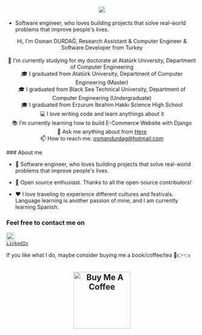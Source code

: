 <h1 align="center">
  <a href="https://git.io/typing-svg">
    <img src="https://readme-typing-svg.herokuapp.com/?lines=Hello,+There!+👋;This+is+Peter+Coker....;Nice+to+meet+you!&center=true&size=25">
  </a>
</h1>

<ul>
  <li>Software engineer, who loves building projects that solve real-world problems that improve people's lives.</li>
</ul>
<p align="center">
  Hi, I'm Osman DURDAĞ, Research Assistant & Computer Engineer & Software Developer from Turkey
  <br>
  <br>
  🔬 I'm currently studying for my doctorate at Atatürk University, Department of Computer Engineering
  <br>
  🎓 I graduated from Atatürk University, Department of Computer Engineering (Master)
  <br>
  🎓 I graduated from Black Sea Technical University, Department of Computer Engineering (Undergraduate)
  <br>
  🎓 I graduated from Erzurum İbrahim Hakkı Science High School
  <br>
  💻 I love writing code and learn anythings about it
  <br>
  📚 I’m currently learning how to build E-Commerce Website with Django
  <br>
  💬 Ask me anything about from <a href="https://github.com/zumrudu-anka/zumrudu-anka/issues" title="Issues">Here</a>
  <br>
  📫 How to reach me: <a href="mailto: osmandurdag@hotmail.com">osmandurdag@hotmail.com</a>
</p>
### About me

* 🎨 Software engineer, who loves building projects that solve real-world problems that improve people's lives.

* 🎁 Open source enthusiast. Thanks to all the open-source contributors!
  
* ❤️ I love traveling to experience different cultures and festivals. Language learning is another passion of mine, and I am currently learning Spanish.


### Feel free to contact me on
<code><a href="https://www.linkedin.com/in/petercoker/" title="LinkedIn Profile"><img width="22" src="https://i.imgur.com/yRpa1dQ.png"> LinkedIn</a></code>

If you like what I do, maybe consider buying me a book/coffee/tea 🥺👉👈

<h2 align="center">
 <a href="https://www.buymeacoffee.com/petercoker" target="_blank"><img src="https://cdn.buymeacoffee.com/buttons/v2/default-red.png" alt="Buy Me A Coffee" width="150" ></a>
</h2>
